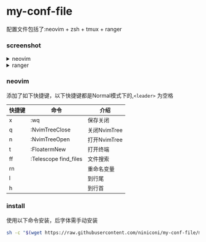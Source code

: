# my-conf-file

配置文件包括了:neovim + zsh + tmux + ranger

### screenshot

<details>
  <summary>neovim</summary>
  
  1. startup界面
  
  ![startup](./screenshot/Screenshot%202023-01-15%2002-41-50.png)
  
  2. 内嵌终端
  
  ![terminal](./screenshot/Screenshot%202023-01-15%2002-42-53.png)
  
  3. coc lsp
  
  ![lsp](./screenshot/Screenshot%202023-01-15%2002-42-32.png)
  
</details>
<details>
  <summary>ranger</summary>
  
  ![](/screenshot/Screenshot%202023-01-15%2002-40-19.png)
  
  ![](/screenshot/Screenshot%202023-01-15%2002-40-37.png)
  
  ![](/screenshot/Screenshot%202023-01-15%2002-41-06.png)
  
</details>

### neovim

添加了如下快捷键，以下快捷键都是Normal模式下的,`<leader>` 为空格

|快捷键     |命令                  |介绍        |
|----------|---------------------|------------|
|<leader>x |:wq                  |保存关闭    |
|<leader>q |:NvimTreeClose       |关闭NvimTree|
|<laeder>n |:NvimTreeOpen        |打开NvimTree|
|<leader>t |:FloatermNew         |打开终端     |
|<leader>ff|:Telescope find_files|文件搜索     |
|<leader>rn|                     |重命名变量   |
|<leader>l |                     |到行尾      |
|<leader>h |                     |到行首      |

### install

使用以下命令安装，后字体需手动安装
```bash
sh -c "$(wget https://raw.githubusercontent.com/niniconi/my-conf-file/master/install.sh -O -)"
```
